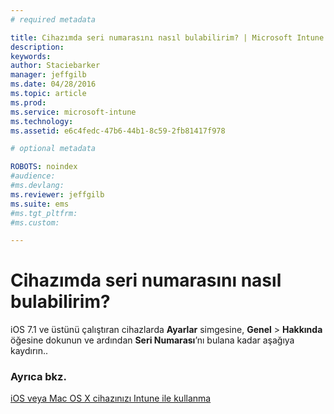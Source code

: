 ```yaml
---
# required metadata

title: Cihazımda seri numarasını nasıl bulabilirim? | Microsoft Intune
description:
keywords:
author: Staciebarker
manager: jeffgilb
ms.date: 04/28/2016
ms.topic: article
ms.prod:
ms.service: microsoft-intune
ms.technology:
ms.assetid: e6c4fedc-47b6-44b1-8c59-2fb81417f978

# optional metadata

ROBOTS: noindex
#audience:
#ms.devlang:
ms.reviewer: jeffgilb
ms.suite: ems
#ms.tgt_pltfrm:
#ms.custom:

---
```



# Cihazımda seri numarasını nasıl bulabilirim?

iOS 7.1 ve üstünü çalıştıran cihazlarda **Ayarlar** simgesine, **Genel** > **Hakkında** öğesine dokunun ve ardından **Seri Numarası**’nı bulana kadar aşağıya kaydırın..

### Ayrıca bkz.
[iOS veya Mac OS X cihazınızı Intune ile kullanma](using-your-ios-or-mac-os-x-device-with-intune.md)

<!--HONumber=May16_HO1-->


